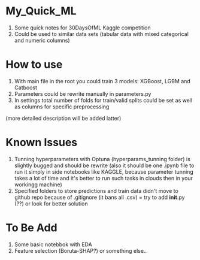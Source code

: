 # My_Quick_ML

1. Some quick notes for 30DaysOfML Kaggle competition
2. Could be used to similar data sets (tabular data with mixed categorical and numeric columns)

# How to use
1. With main file in the root you could train 3 models: XGBoost, LGBM and Catboost
2. Parameters could be rewrite manually in parameters.py
3. In settings total number of folds for train/valid splits could be set as well as columns for specific preprocessing

(more detailed description will be added latter)

# Known Issues
1. Tunning hyperparameters with Optuna (hyperparams_tunning folder) is slightly bugged and should be rewrite 
(also it should be one .ipynb file to run it simply in side notebooks like KAGGLE, because parameter tunning takes a lot of time and it's better to run such tasks in clouds then in your workingg machine)
2. Specified folders to store predictions and train data didn't move to github repo because of .gitignore (it bans all .csv) = try to add __init__.py (??) or look for better solution

# To Be Add
1. Some basic notebbok with EDA
2. Feature selection (Boruta-SHAP?) or something else..
